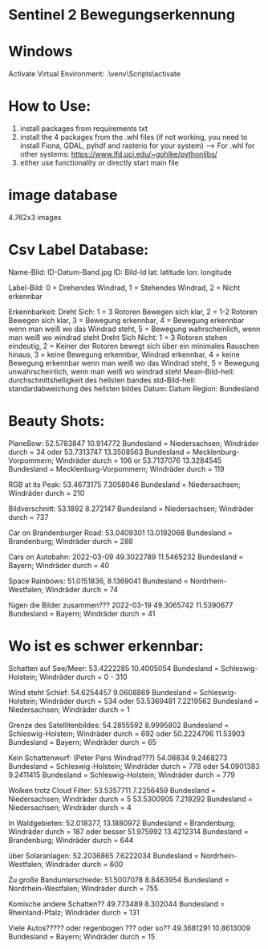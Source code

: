 # Sentinel 2 Bewegungserkennung
# Windows
Activate Virtual Environment: .\venv\Scripts\activate

# How to Use:

1. install packages from requirements txt
2. install the 4 packages from the .whl files (if not working, you need to install Fiona, GDAL, pyhdf and rasterio for your system) 
--> For .whl for other systems: 
https://www.lfd.uci.edu/~gohlke/pythonlibs/
3. either use functionality or directly start main file

# image database
4.762x3 images

# Csv Label Database:

Name-Bild: ID-Datum-Band.jpg
ID: Bild-Id
lat: latitude
lon: longitude

Label-Bild: 
            0 = Drehendes Windrad, 
            1 = Stehendes Windrad, 
            2 = Nicht erkennbar

Erkennbarkeit: 
            Dreht Sich: 
            1 = 3 Rotoren Bewegen sich klar, 
            2 = 1-2 Rotoren Bewegen sich klar, 
            3 = Bewegung erkennbar, 
            4 = Bewegung erkennbar wenn man weiß wo das Windrad steht, 
            5 = Bewegung wahrscheinlich, wenn man weiß wo windrad steht
            Dreht Sich Nicht: 
            1 = 3 Rotoren stehen eindeutig, 
            2 = Keiner der Rotoren bewegt sich über ein minimales Rauschen hinaus, 
            3 = keine Bewegung erkennbar, Windrad erkennbar, 
            4 = keine Bewegung erkennbar wenn man weiß wo das Windrad steht, 
            5 = Bewegung unwahrscheinlich, wenn man weiß wo windrad steht
Mean-Bild-hell: durchschnittshelligkeit des hellsten bandes
std-Bild-hell: standardabweichung des hellsten bildes
Datum: Datum 
Region: Bundesland

# Beauty Shots: 

PlaneBow: 
52.5783847 10.914772
Bundesland = Niedersachsen; Windräder durch = 34
oder
53.7313747 13.3508563
Bundesland = Mecklenburg-Vorpommern; Windräder durch = 106
or
53.7137076 13.3284545
Bundesland = Mecklenburg-Vorpommern; Windräder durch = 119

RGB at its Peak: 
53.4673175 7.3058046
Bundesland = Niedersachsen; Windräder durch = 210

Bildverschnitt: 
53.1892 8.272147
Bundesland = Niedersachsen; Windräder durch = 737

Car on Brandenburger Road: 
53.0409301 13.0192068
Bundesland = Brandenburg; Windräder durch = 288

Cars on Autobahn: 
2022-03-09
49.3022789 11.5465232
Bundesland = Bayern; Windräder durch = 40

Space Rainbows: 
51.0151836, 8.1369041
Bundesland = Nordrhein-Westfalen; Windräder durch = 74

fügen die Bilder zusammen???
2022-03-19
49.3065742 11.5390677
Bundesland = Bayern; Windräder durch = 41
# Wo ist es schwer erkennbar: 
Schatten auf See/Meer:
53.4222285 10.4005054
Bundesland = Schleswig-Holstein; Windräder durch = 0 - 310

Wind steht Schief: 
54.6254457 9.0608869
Bundesland = Schleswig-Holstein; Windräder durch = 534
oder
53.5369481 7.2219562
Bundesland = Niedersachsen; Windräder durch = 1

Grenze des Satellitenbildes: 
54.2855592 8.9995802
Bundesland = Schleswig-Holstein; Windräder durch = 692
oder
50.2224796 11.53903
Bundesland = Bayern; Windräder durch = 65

Kein Schattenwurf: (Peter Pans Windrad???)
54.08834 9.2468273
Bundesland = Schleswig-Holstein; Windräder durch = 778
oder
54.0901383 9.2411415
Bundesland = Schleswig-Holstein; Windräder durch = 779

Wolken trotz Cloud Filter:
53.5357711 7.2256459
Bundesland = Niedersachsen; Windräder durch = 5
53.5300905 7.219292
Bundesland = Niedersachsen; Windräder durch = 4

In Waldgebieten: 
52.018377, 13.1880972
Bundesland = Brandenburg; Windräder durch = 187
oder besser
51.975992 13.4212314
Bundesland = Brandenburg; Windräder durch = 644

über Solaranlagen:
52.2036865 7.6222034
Bundesland = Nordrhein-Westfalen; Windräder durch = 600

Zu große Bandunterschiede:
51.5007078 8.8463954
Bundesland = Nordrhein-Westfalen; Windräder durch = 755

Komische andere Schatten??
49.773489 8.302044
Bundesland = Rheinland-Pfalz; Windräder durch = 131

Viele Autos????? oder regenbogen ??? oder so??
49.3681291 10.8613009
Bundesland = Bayern; Windräder durch = 15